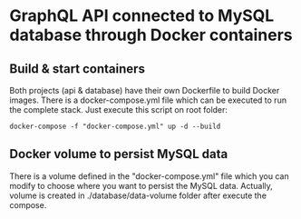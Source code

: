 # GraphQL API connected to MySQL database through Docker containers

## Build & start containers
Both projects (api & database) have their own Dockerfile to build Docker images. There is a docker-compose.yml file which can be executed to run the complete stack. Just execute this script on root folder:
```
docker-compose -f "docker-compose.yml" up -d --build
```

## Docker volume to persist MySQL data
There is a volume defined in the "docker-compose.yml" file which you can modify to choose where you want to persist the MySQL data. Actually, volume is created in ./database/data-volume folder after execute the compose.
